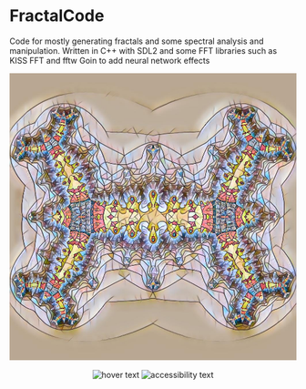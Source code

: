 # FractalCode

Code for mostly generating fractals and some spectral analysis and manipulation. Written in C++ with SDL2 and some FFT libraries such as KISS FFT and fftw
Goin to add neural network effects

![alt text](https://github.com/ryan6026/FractalCode/blob/master/out-1.jpg?raw=true)

<p align="center">
  <img src="github.com/ryan6026/FractalCode/blob/master/out-1.jpg" width="350" title="hover text">
  <img src="github.com/ryan6026/FractalCode/blob/master/out-1.jpg" width="350" alt="accessibility text">
</p>
